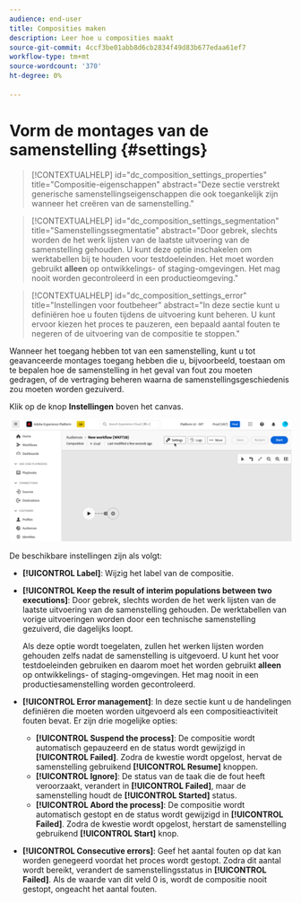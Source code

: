 ```yaml
---
audience: end-user
title: Composities maken
description: Leer hoe u composities maakt
source-git-commit: 4ccf3be01abb8d6cb2834f49d83b677edaa61ef7
workflow-type: tm+mt
source-wordcount: '370'
ht-degree: 0%

---
```



# Vorm de montages van de samenstelling {#settings}

>[!CONTEXTUALHELP]
>id="dc_composition_settings_properties"
>title="Compositie-eigenschappen"
>abstract="Deze sectie verstrekt generische samenstellingseigenschappen die ook toegankelijk zijn wanneer het creëren van de samenstelling."

>[!CONTEXTUALHELP]
>id="dc_composition_settings_segmentation"
>title="Samenstellingssegmentatie"
>abstract="Door gebrek, slechts worden de het werk lijsten van de laatste uitvoering van de samenstelling gehouden. U kunt deze optie inschakelen om werktabellen bij te houden voor testdoeleinden. Het moet worden gebruikt **alleen** op ontwikkelings- of staging-omgevingen. Het mag nooit worden gecontroleerd in een productieomgeving."

>[!CONTEXTUALHELP]
>id="dc_composition_settings_error"
>title="Instellingen voor foutbeheer"
>abstract="In deze sectie kunt u definiëren hoe u fouten tijdens de uitvoering kunt beheren. U kunt ervoor kiezen het proces te pauzeren, een bepaald aantal fouten te negeren of de uitvoering van de compositie te stoppen."

Wanneer het toegang hebben tot van een samenstelling, kunt u tot geavanceerde montages toegang hebben die u, bijvoorbeeld, toestaan om te bepalen hoe de samenstelling in het geval van fout zou moeten gedragen, of de vertraging beheren waarna de samenstellingsgeschiedenis zou moeten worden gezuiverd.

Klik op de knop **Instellingen** boven het canvas.

![](assets/composition-create-settings.png)

De beschikbare instellingen zijn als volgt:

* **[!UICONTROL Label]**: Wijzig het label van de compositie.

* **[!UICONTROL Keep the result of interim populations between two executions]**: Door gebrek, slechts worden de het werk lijsten van de laatste uitvoering van de samenstelling gehouden. De werktabellen van vorige uitvoeringen worden door een technische samenstelling gezuiverd, die dagelijks loopt.

  Als deze optie wordt toegelaten, zullen het werken lijsten worden gehouden zelfs nadat de samenstelling is uitgevoerd. U kunt het voor testdoeleinden gebruiken en daarom moet het worden gebruikt **alleen** op ontwikkelings- of staging-omgevingen. Het mag nooit in een productiesamenstelling worden gecontroleerd.

* **[!UICONTROL Error management]**: In deze sectie kunt u de handelingen definiëren die moeten worden uitgevoerd als een compositieactiviteit fouten bevat. Er zijn drie mogelijke opties:

   * **[!UICONTROL Suspend the process]**: De compositie wordt automatisch gepauzeerd en de status wordt gewijzigd in **[!UICONTROL Failed]**. Zodra de kwestie wordt opgelost, hervat de samenstelling gebruikend **[!UICONTROL Resume]** knoppen.
   * **[!UICONTROL Ignore]**: De status van de taak die de fout heeft veroorzaakt, verandert in **[!UICONTROL Failed]**, maar de samenstelling houdt de **[!UICONTROL Started]** status.
   * **[!UICONTROL Abord the process]**: De compositie wordt automatisch gestopt en de status wordt gewijzigd in **[!UICONTROL Failed]**. Zodra de kwestie wordt opgelost, herstart de samenstelling gebruikend **[!UICONTROL Start]** knop.

* **[!UICONTROL Consecutive errors]**: Geef het aantal fouten op dat kan worden genegeerd voordat het proces wordt gestopt. Zodra dit aantal wordt bereikt, verandert de samenstellingsstatus in **[!UICONTROL Failed]**. Als de waarde van dit veld 0 is, wordt de compositie nooit gestopt, ongeacht het aantal fouten.
